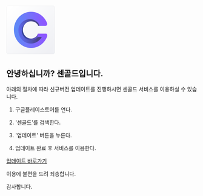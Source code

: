## <img src="cengold_logo.png" style="zoom:25%;" />

## 안녕하십니까? 센골드입니다.

아래의 절차에 따라 신규버전 업데이트를 진행하시면 센골드 서비스를 이용하실 수 있습니다.

1. 구글플레이스토어를 연다.

2. '센골드'를 검색한다.

3. '업데이트' 버튼을 누른다.

4. 업데이트 완료 후 서비스를 이용한다.

[업데이트 바로가기](https://play.google.com/store/apps/details?id=com.cengold.korda)

이용에 불편을 드려 죄송합니다.

감사합니다.

